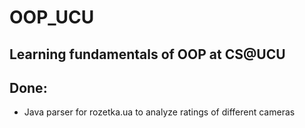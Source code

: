 # OOP_UCU
## Learning fundamentals of OOP at CS@UCU

## Done:
* Java parser for rozetka.ua to analyze ratings of different cameras

